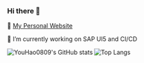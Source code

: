 ### Hi there 👋 

💬 [My Personal Website](https://youhao0809.github.io/)

🔭 I’m currently working on SAP UI5 and CI/CD

<img align="left" src="https://github-readme-stats.vercel.app/api?username=YouHao0809&count_private=true&show_icons=true&theme=tokyonight" alt="YouHao0809's GitHub stats" />



<img align="left" src="https://github-readme-stats.vercel.app/api/top-langs/?username=YouHao0809&layout=compact&theme=tokyonight&hide=html&card_width=467,assembly&langs_count=10" alt="Top Langs" />

<!--

**YouHao0809/YouHao0809** is a ✨ _special_ ✨ repository because its `README.md` (this file) appears on your GitHub profile.

Here are some ideas to get you started:

- 🔭 I’m currently working on ...
- 🌱 I’m currently learning ...
- 👯 I’m looking to collaborate on ...
- 🤔 I’m looking for help with ...
- 💬 Ask me about ...
- 📫 How to reach me: ...
- 😄 Pronouns: ...
- ⚡ Fun fact: ...
  -->
